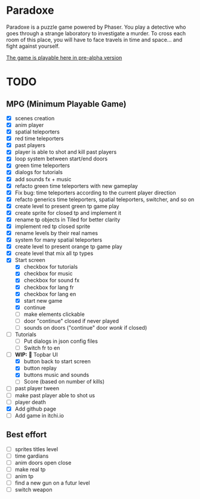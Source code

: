 # Paradoxe

Paradoxe is a puzzle game powered by Phaser.
You play a detective who goes through a strange laboratory to investigate a murder.
To cross each room of this place, you will have to face travels in time and space... and fight against yourself.

[The game is playable here in pre-alpha version](https://dimitrilahaye.github.io/paradoxe/)

# TODO

## MPG (Minimum Playable Game)
- [X] scenes creation
- [X] anim player
- [X] spatial teleporters
- [X] red time teleporters
- [X] past players
- [X] player is able to shot and kill past players
- [X] loop system between start/end doors
- [X] green time teleporters
- [X] dialogs for tutorials
- [X] add sounds fx + music
- [X] refacto green time teleporters with new gameplay
- [X] Fix bug: time teleporters according to the current player direction
- [X] refacto generics time teleporters, spatial teleporters, switcher, and so on
- [X] create level to present green tp game play
- [X] create sprite for closed tp and implement it
- [X] rename tp objects in Tiled for better clarity
- [X] implement red tp closed sprite
- [X] rename levels by their real names
- [X] system for many spatial teleporters
- [X] create level to present orange tp game play
- [X] create level that mix all tp types
- [X] Start screen
  - [X] checkbox for tutorials
  - [X] checkbox for music
  - [X] checkbox for sound fx
  - [X] checkbox for lang fr
  - [X] checkbox for lang en
  - [X] start new game
  - [X] continue
  - [ ] make elements clickable
  - [ ] door "continue" closed if never played
  - [ ] sounds on doors ("continue" door *wonk* if closed)
- [ ] Tutorials
  - [ ] Put dialogs in json config files
  - [ ] Switch fr to en
- [ ] **WIP:** :construction: Topbar UI
  - [X] button back to start screen
  - [X] button replay
  - [X] buttons music and sounds
  - [ ] Score (based on number of kills)
- [ ] past player tween
- [ ] make past player able to shot us
- [ ] player death
- [X] Add github page
- [ ] Add game in itchi.io

## Best effort
- [ ] sprites titles level
- [ ] time gardians
- [ ] anim doors open close
- [ ] make real tp
- [ ] anim tp
- [ ] find a new gun on a futur level
- [ ] switch weapon
